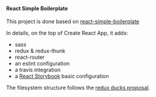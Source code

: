 #### React Simple Boilerplate

This project is done based on [react-simple-boilerplate](https://github.com/gvaldambrini/react-simple-boilerplate)

In details, on the top of Create React App, it adds:

* sass
* redux & redux-thunk
* react-router
* an eslint configuration
* a travis integration
* a [React Storybook](https://getstorybook.io/docs) basic configuration

The filesystem structure follows the [redux ducks proposal](https://github.com/erikras/ducks-modular-redux).
